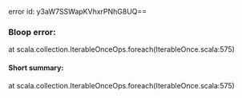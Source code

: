 error id: y3aW7SSWapKVhxrPNhG8UQ==
### Bloop error:

at scala.collection.IterableOnceOps.foreach(IterableOnce.scala:575)
#### Short summary: 

at scala.collection.IterableOnceOps.foreach(IterableOnce.scala:575)